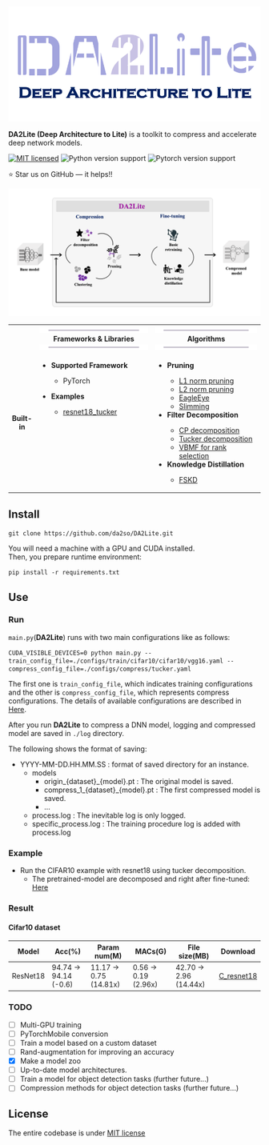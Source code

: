 <p align="center">
<img src="docs/img/da2lite_logo.png" width="600"/>
</p>


**DA2Lite (Deep Architecture to Lite)** is a toolkit to compress and accelerate deep network models.

[![MIT licensed](https://img.shields.io/badge/license-MIT-brightgreen.svg)](LICENSE)
![Python version support](https://img.shields.io/badge/python-3.6-blue.svg)
![Pytorch version support](https://img.shields.io/badge/PyTorch-1.7.0-red.svg)

:star: Star us on GitHub — it helps!!

<p align="center">
<img src="docs/img/framework.png" width="700" />
</p>


<table>
  <tbody>
    <tr align="center" valign="bottom">
    <td>
      </td>
      <td>
         <img src="docs/img/bar.png"/>
         <b>Frameworks & Libraries</b>
         <img src="docs/img/bar.png"/>
      </td>
      <td>
         <img src="docs/img/bar.png"/>
         <b>Algorithms</b>
         <img src="docs/img/bar.png"/>
      </td>
    </tr>
    </tr>
    <tr valign="top">
    <td align="center" valign="middle">
    <b>Built-in</b>
      </td>
      <td>
      <ul>
         <li><b>Supported Framework</b></li>
            <ul>
               <li>PyTorch</li>
            </ul>
      </ul>
      <ul>
        <li><b>Examples</b></li>
            <ul>
            <li><a href='https://github.com/da2so/DA2Lite/tree/main/examples/cifar10/resnet18_tucker'>resnet18_tucker</a></li>
            </ul>
      </ul>
      </td>
      <td align="left" >
         <ul>
            <li><b>Pruning</b></li>
            <ul>
               <li><a href='https://arxiv.org/abs/1608.08710'>L1 norm pruning</a></li>
               <li><a href='https://arxiv.org/abs/1608.08710'>L2 norm pruning</a></li>
               <li><a href='https://arxiv.org/abs/2007.02491'>EagleEye</a></li>
               <li><a href='https://arxiv.org/abs/1708.06519'>Slimming</a></li>
            </ul>
            <li><b>Filter Decomposition</b></li>
            <ul>
               <li><a href='https://arxiv.org/abs/1412.6553'>CP decomposition</a></li>
               <li><a href='https://arxiv.org/abs/1511.06530'>Tucker decomposition</a></li>
               <li><a href='https://www.jmlr.org/papers/volume14/nakajima13a/nakajima13a.pdf'>VBMF for rank selection</a></li>
            </ul>
            <li><b>Knowledge Distillation</b></li>
            <ul>
               <li><a href='https://arxiv.org/abs/1812.01839'>FSKD</a></li>
            </ul>
         </ul>
      </td>
    </tr>
  </tbody>
</table>



## Install

   ```shell
   git clone https://github.com/da2so/DA2Lite.git
   ```

You will need a machine with a GPU and CUDA installed.  
Then, you prepare runtime environment:

   ```shell
   pip install -r requirements.txt
   ```

## Use


### Run

`main.py`(**DA2Lite**) runs with two main configurations like as follows:

   ```shell
   CUDA_VISIBLE_DEVICES=0 python main.py --train_config_file=./configs/train/cifar10/cifar10/vgg16.yaml --compress_config_file=./configs/compress/tucker.yaml
   ```

The first one is `train_config_file`, which indicates training configurations and the other is `compress_config_file`, which represents compress configurations.
The details of available configurations are described in [Here](configs).

After you run **DA2Lite** to compress a DNN model, logging and compressed model are saved in `./log` directory.

The following shows the format of saving:
- YYYY-MM-DD.HH.MM.SS : format of saved directory for an instance.
   - models
      - origin_{dataset}_{model}.pt : The original model is saved.
      - compress_1_{dataset}_{model}.pt : The first compressed model is saved.
      - ...
   - process.log : The inevitable log is only logged.
   - specific_process.log : The training procedure log is added with process.log


### Example 

- Run the CIFAR10 example with resnet18 using tucker decomposition.
   - The pretrained-model are decomposed and right after fine-tuned: [Here](examples/cifar10/resnet18_tucker/README.md)


### Result

#### Cifar10 dataset

|Model|Acc(%)|Param num(M)|MACs(G)|File size(MB)|Download|
|-----|------|------------|-------|-------------|--------|
|ResNet18|94.74 -> 94.14 (-0.6) |11.17 -> 0.75 (14.81x)|0.56 -> 0.19 (2.96x)|42.70 -> 2.96 (14.44x)|[C_resnet18](https://drive.google.com/file/d/1YlzYwUKD30N3yUqjUQ2dgSUOGolUKrTd/view?usp=sharing)|


### TODO

* [ ] Multi-GPU training
* [ ] PyTorchMobile conversion
* [ ] Train a model based on a custom dataset
* [ ] Rand-augmentation for improving an accuracy
* [x] Make a model zoo
* [ ] Up-to-date model architectures.
* [ ] Train a model for object detection tasks (further future...)
* [ ] Compression methods for object detection tasks (further future...)

## License

The entire codebase is under [MIT license](LICENSE)

